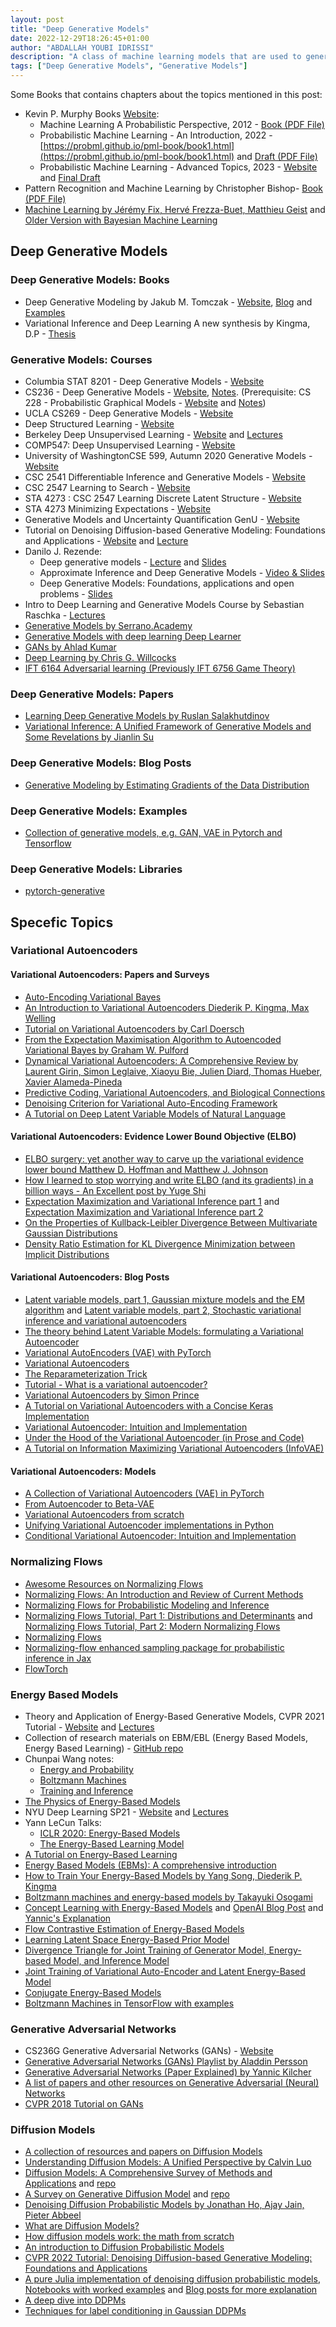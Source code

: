 ```yaml
---
layout: post
title: "Deep Generative Models"
date: 2022-12-29T18:26:45+01:00
author: "ABDALLAH YOUBI IDRISSI"
description: "A class of machine learning models that are used to generate new, synthetic data samples that are similar to a training dataset."
tags: ["Deep Generative Models", "Generative Models"]
---
```


Some Books that contains chapters about the topics mentioned in this post:

- Kevin P. Murphy Books [Website](https://probml.github.io/pml-book/):
  - Machine Learning A Probabilistic Perspective, 2012 - [Book (PDF File)](http://noiselab.ucsd.edu/ECE228/Murphy_Machine_Learning.pdf)
  - Probabilistic Machine Learning - An Introduction, 2022 - [https://probml.github.io/pml-book/book1.html](https://probml.github.io/pml-book/book1.html) and [Draft (PDF File)](https://github.com/probml/pml-book/releases/latest/download/book1.pdf)
  - Probabilistic Machine Learning - Advanced Topics, 2023 - [Website](https://probml.github.io/pml-book/book2.html) and [Final Draft](https://github.com/probml/pml2-book/releases/latest/download/book2.pdf)
- Pattern Recognition and Machine Learning by Christopher Bishop- [Book (PDF File)](https://www.microsoft.com/en-us/research/uploads/prod/2006/01/Bishop-Pattern-Recognition-and-Machine-Learning-2006.pdf)
- [Machine Learning by Jérémy Fix, Hervé Frezza-Buet, Matthieu Geist](https://frezza.pages.centralesupelec.fr/teachml2/Poly/Poly-ML-SDImetz.pdf) and [Older Version with Bayesian Machine Learning](http://sirien.metz.supelec.fr/depot/SIR/CoursML/Poly-ML-SIR.pdf)

## Deep Generative Models

### Deep Generative Models: Books

- Deep Generative Modeling by Jakub M. Tomczak - [Website](https://link.springer.com/book/10.1007/978-3-030-93158-2), [Blog](https://jmtomczak.github.io/#blog) and [Examples](https://github.com/jmtomczak/intro_dgm)
- Variational Inference and Deep Learning A new synthesis by Kingma, D.P - [Thesis](https://pure.uva.nl/ws/files/17891313/Thesis.pdf)

### Generative Models: Courses

- Columbia STAT 8201 -  Deep Generative Models - [Website](http://stat.columbia.edu/~cunningham/teaching/GR8201/index.html)
- CS236 - Deep Generative Models - [Website](https://deepgenerativemodels.github.io/), [Notes](https://deepgenerativemodels.github.io/notes/index.html). (Prerequisite: CS 228 - Probabilistic Graphical Models - [Website](https://ermongroup.github.io/cs228/) and [Notes](https://ermongroup.github.io/cs228-notes/))
- UCLA CS269 - Deep Generative Models - [Website](https://grover-group.github.io/dgm-win22/syllabus.html)
- Deep Structured Learning - [Website](https://andre-martins.github.io/pages/deep-structured-learning-ist-fall-2019.html)
- Berkeley Deep Unsupervised Learning - [Website](https://sites.google.com/view/berkeley-cs294-158-sp20/home) and [Lectures](https://www.youtube.com/playlist?list=PLwRJQ4m4UJjPiJP3691u-qWwPGVKzSlNP)
- COMP547: Deep Unsupervised Learning - [Website](https://aykuterdem.github.io/classes/comp547.s21/lectures.html)
- University of WashingtonCSE 599, Autumn 2020 Generative Models - [Website](https://courses.cs.washington.edu/courses/cse599i/20au/)
- CSC 2541 Differentiable Inference and Generative Models - [Website](https://www.cs.toronto.edu/~duvenaud/courses/csc2541/index.html)
- CSC 2547 Learning to Search - [Website](https://duvenaud.github.io/learning-to-search/)
- STA 4273 : CSC 2547 Learning Discrete Latent Structure - [Website](https://duvenaud.github.io/learn-discrete/)
- STA 4273 Minimizing Expectations - [Website](https://www.cs.toronto.edu/~cmaddis/courses/sta4273_w21/)
- Generative Models and Uncertainty Quantification GenU - [Website](https://genu.ai/2022/)
- Tutorial on Denoising Diffusion-based Generative Modeling: Foundations and Applications - [Website](https://cvpr2022-tutorial-diffusion-models.github.io/) and [Lecture](https://www.youtube.com/watch?v=cS6JQpEY9cs)
- Danilo J. Rezende:
  - Deep generative models - [Lecture](https://www.youtube.com/watch?v=JrO5fSskISY) and [Slides](https://www.shakirm.com/slides/DeepGenModelsTutorial.pdf)
  - Approximate Inference and Deep Generative Models - [Video & Slides](https://cds.cern.ch/record/2302480)
  - Deep Generative Models: Foundations, applications and open problems - [Slides](https://indico.cern.ch/event/708041/contributions/3308773/attachments/1810358/2956495/TALK_ACAT_2019_1.pdf)
- Intro to Deep Learning and Generative Models Course by Sebastian Raschka - [Lectures](https://www.youtube.com/playlist?list=PLTKMiZHVd_2KJtIXOW0zFhFfBaJJilH51)
- [Generative Models by Serrano.Academy](https://www.youtube.com/playlist?list=PLs8w1Cdi-zvalz9ltXmarqyeQ49wfKFqf)
- [Generative Models with deep learning Deep Learner](https://www.youtube.com/playlist?list=PLe6Dvj0bfA271EqdgPEIPObGJCEDImHiQ)
- [GANs by Ahlad Kumar](https://www.youtube.com/playlist?list=PLdxQ7SoCLQAMGgQAIAcyRevM8VvygTpCu)
- [Deep Learning by Chris G. Willcocks](https://cwkx.github.io/teaching.html)
- [IFT 6164 Adversarial learning (Previously IFT 6756 Game Theory)](https://gauthiergidel.github.io/ift_6756_gt_ml/)

### Deep Generative Models: Papers

- [Learning Deep Generative Models by Ruslan Salakhutdinov](https://www.cs.cmu.edu/~rsalakhu/papers/annrev.pdf)
- [Variational Inference: A Unified Framework of Generative Models and Some Revelations by Jianlin Su](https://arxiv.org/abs/1807.05936)

### Deep Generative Models: Blog Posts

- [Generative Modeling by Estimating Gradients of the Data Distribution](https://yang-song.net/blog/2021/score/?utm_content=223165311&utm_medium=social&utm_source=twitter&hss_channel=tw-1259466268505243649)
  
### Deep Generative Models: Examples

- [Collection of generative models, e.g. GAN, VAE in Pytorch and Tensorflow](https://github.com/wiseodd/generative-models)

### Deep Generative Models: Libraries

- [pytorch-generative](https://github.com/EugenHotaj/pytorch-generative)

## Specefic Topics

### Variational Autoencoders

#### Variational Autoencoders: Papers and Surveys

- [Auto-Encoding Variational Bayes](https://arxiv.org/abs/1312.6114)
- [An Introduction to Variational Autoencoders Diederik P. Kingma, Max Welling](https://arxiv.org/abs/1906.02691)
- [Tutorial on Variational Autoencoders by Carl Doersch](https://arxiv.org/abs/1606.05908)
- [From the Expectation Maximisation Algorithm to Autoencoded Variational Bayes by Graham W. Pulford](https://arxiv.org/abs/2010.13551)
- [Dynamical Variational Autoencoders: A Comprehensive Review by Laurent Girin, Simon Leglaive, Xiaoyu Bie, Julien Diard, Thomas Hueber, Xavier Alameda-Pineda](https://arxiv.org/abs/2008.12595)
- [Predictive Coding, Variational Autoencoders, and Biological Connections](https://arxiv.org/abs/2011.07464)
- [Denoising Criterion for Variational Auto-Encoding Framework](https://arxiv.org/abs/1511.06406)
- [A Tutorial on Deep Latent Variable Models of Natural Language](https://arxiv.org/abs/1812.06834)

#### Variational Autoencoders: Evidence Lower Bound Objective (ELBO)

- [ELBO surgery: yet another way to carve up the variational evidence lower bound Matthew D. Hoffman and Matthew J. Johnson](http://approximateinference.org/accepted/HoffmanJohnson2016.pdf)
- [How I learned to stop worrying and write ELBO (and its gradients) in a billion ways - An Excellent post by Yuge Shi](https://yugeten.github.io/posts/2020/06/elbo/)
- [Expectation Maximization and Variational Inference part 1](https://chrischoy.github.io/research/Expectation-Maximization-and-Variational-Inference/) and [Expectation Maximization and Variational Inference part 2](https://chrischoy.github.io/research/Expectation-Maximization-and-Variational-Inference-2/)
- [On the Properties of Kullback-Leibler Divergence Between Multivariate Gaussian Distributions](https://arxiv.org/abs/2102.05485)
- [Density Ratio Estimation for KL Divergence Minimization between Implicit Distributions](https://tiao.io/post/density-ratio-estimation-for-kl-divergence-minimization-between-implicit-distributions/)

#### Variational Autoencoders: Blog Posts

- [Latent variable models, part 1, Gaussian mixture models and the EM algorithm](https://krasserm.github.io/2019/11/21/latent-variable-models-part-1/) and [Latent variable models, part 2, Stochastic variational inference and variational autoencoders](https://krasserm.github.io/2019/12/17/latent-variable-models-part-2/)
- [The theory behind Latent Variable Models: formulating a Variational Autoencoder](https://theaisummer.com/latent-variable-models/?utm_content=223165712&utm_medium=social&utm_source=twitter&hss_channel=tw-1259466268505243649)
- [Variational AutoEncoders (VAE) with PyTorch](https://avandekleut.github.io/vae/)
- [Variational Autoencoders](https://brunomaga.github.io/Variational-Autoencoders)
- [The Reparameterization Trick](https://gregorygundersen.com/blog/2018/04/29/reparameterization/)
- [Tutorial - What is a variational autoencoder?](https://jaan.io/what-is-variational-autoencoder-vae-tutorial/)
- [Variational Autoencoders by Simon Prince](https://www.borealisai.com/research-blogs/tutorial-5-variational-auto-encoders/)
- [A Tutorial on Variational Autoencoders with a Concise Keras Implementation](https://tiao.io/post/tutorial-on-variational-autoencoders-with-a-concise-keras-implementation/)
- [Variational Autoencoder: Intuition and Implementation](https://agustinus.kristia.de/techblog/2016/12/10/variational-autoencoder/)
- [Under the Hood of the Variational Autoencoder (in Prose and Code)](https://blog.fastforwardlabs.com/2016/08/22/under-the-hood-of-the-variational-autoencoder-in-prose-and-code.html)
- [A Tutorial on Information Maximizing Variational Autoencoders (InfoVAE)](https://ermongroup.github.io/blog/a-tutorial-on-mmd-variational-autoencoders/)

#### Variational Autoencoders: Models

- [A Collection of Variational Autoencoders (VAE) in PyTorch](https://github.com/AntixK/PyTorch-VAE)
- [From Autoencoder to Beta-VAE](https://lilianweng.github.io/posts/2018-08-12-vae/)
- [Variational Autoencoders from scratch](https://github.com/FaustineLi/Variational-Autoencoders)
- [Unifying Variational Autoencoder implementations in Python](https://github.com/clementchadebec/benchmark_VAE)
- [Conditional Variational Autoencoder: Intuition and Implementation](https://agustinus.kristia.de/techblog/2016/12/17/conditional-vae/)

### Normalizing Flows

- [Awesome Resources on Normalizing Flows](https://github.com/janosh/awesome-normalizing-flows)
- [Normalizing Flows: An Introduction and Review of Current Methods](https://arxiv.org/abs/1908.09257)
- [Normalizing Flows for Probabilistic Modeling and Inference](https://arxiv.org/abs/1912.02762)
- [Normalizing Flows Tutorial, Part 1: Distributions and Determinants](https://blog.evjang.com/2018/01/nf1.html) and [Normalizing Flows Tutorial, Part 2: Modern Normalizing Flows](https://blog.evjang.com/2018/01/nf2.html)
- [Normalizing Flows](http://akosiorek.github.io/ml/2018/04/03/norm_flows.html)
- [Normalizing-flow enhanced sampling package for probabilistic inference in Jax](https://flowmc.readthedocs.io/en/latest/)
- [FlowTorch](https://flowtorch.ai/)

### Energy Based Models

- Theory and Application of Energy-Based Generative Models, CVPR 2021 Tutorial - [Website](https://energy-based-models.github.io/#Topics) and [Lectures](https://www.youtube.com/playlist?list=PLR5rf_74feHp-VUvA83j9h0muFR7Wnz4r)
- Collection of research materials on EBM/EBL (Energy Based Models, Energy Based Learning) - [GitHub repo](https://github.com/yataobian/awesome-ebm)
- Chunpai Wang notes:
  - [Energy and Probability](https://chunpai.github.io/assets/note/Energy_and_Probability.pdf)
  - [Boltzmann Machines](https://chunpai.github.io/assets/note/Boltzmann_Machines.pdf)
  - [Training and Inference](https://chunpai.github.io/assets/note/EBM_3__Non_probabilistic_Energy_Based_Learning.pdf)
- [The Physics of Energy-Based Models](https://physicsofebm.github.io/)
- NYU Deep Learning SP21 - [Website](https://atcold.github.io/NYU-DLSP21/) and [Lectures](https://www.youtube.com/playlist?list=PLLHTzKZzVU9e6xUfG10TkTWApKSZCzuBI)
- Yann LeCun Talks:
  - [ICLR 2020: Energy-Based Models](https://www.youtube.com/watch?v=piaPIKO1MFY)
  - [The Energy-Based Learning Model](https://www.youtube.com/watch?v=4lthJd3DNTM)
- [A Tutorial on Energy-Based Learning](http://yann.lecun.com/exdb/publis/pdf/lecun-06.pdf)
- [Energy Based Models (EBMs): A comprehensive introduction](https://ayandas.me/blog-tut/2020/08/13/energy-based-models-one.html)
- [How to Train Your Energy-Based Models by Yang Song, Diederik P. Kingma](https://arxiv.org/abs/2101.03288)
- [Boltzmann machines and energy-based models by Takayuki Osogami](https://arxiv.org/abs/1708.06008)
- [Concept Learning with Energy-Based Models](https://arxiv.org/pdf/1811.02486.pdf) and [OpenAI Blog Post](https://openai.com/blog/learning-concepts-with-energy-functions/) and [Yannic's Explanation](https://www.youtube.com/watch?v=Cs_j-oNwGgg)
- [Flow Contrastive Estimation of Energy-Based Models](https://arxiv.org/abs/1912.00589)
- [Learning Latent Space Energy-Based Prior Model](https://arxiv.org/pdf/2006.08205.pdf)
- [Divergence Triangle for Joint Training of Generator Model, Energy-based Model, and Inference Model](https://arxiv.org/pdf/1812.10907.pdf)
- [Joint Training of Variational Auto-Encoder and Latent Energy-Based Model](https://arxiv.org/pdf/2006.06059.pdf)
- [Conjugate Energy-Based Models](https://arxiv.org/abs/2106.13798)
- [Boltzmann Machines in TensorFlow with examples](https://github.com/yell/boltzmann-machines#restricted-boltzmann-machines-rbm)

### Generative Adversarial Networks

- CS236G Generative Adversarial Networks (GANs) - [Website](https://cs236g.stanford.edu/)
- [Generative Adversarial Networks (GANs) Playlist by Aladdin Persson](https://www.youtube.com/playlist?list=PLhhyoLH6IjfwIp8bZnzX8QR30TRcHO8Va)
- [Generative Adversarial Networks (Paper Explained) by Yannic Kilcher](https://www.youtube.com/watch?v=eyxmSmjmNS0)
- [A list of papers and other resources on Generative Adversarial (Neural) Networks](https://github.com/nightrome/really-awesome-gan)
- [CVPR 2018 Tutorial on GANs](https://sites.google.com/view/cvpr2018tutorialongans/)

### Diffusion Models

- [A collection of resources and papers on Diffusion Models](https://github.com/heejkoo/Awesome-Diffusion-Models)
- [Understanding Diffusion Models: A Unified Perspective by Calvin Luo](https://arxiv.org/abs/2208.11970)
- [Diffusion Models: A Comprehensive Survey of Methods and Applications](https://arxiv.org/abs/2209.00796) and [repo](https://github.com/YangLing0818/Diffusion-Models-Papers-Survey-Taxonomy)
- [A Survey on Generative Diffusion Model](https://arxiv.org/abs/2209.02646) and [repo](https://github.com/chq1155/A-Survey-on-Generative-Diffusion-Model)
- [Denoising Diffusion Probabilistic Models by Jonathan Ho, Ajay Jain, Pieter Abbeel](https://arxiv.org/abs/2006.11239)
- [What are Diffusion Models?](https://lilianweng.github.io/posts/2021-07-11-diffusion-models/)
- [How diffusion models work: the math from scratch](https://theaisummer.com/diffusion-models/)
- [An introduction to Diffusion Probabilistic Models](https://ayandas.me/blog-tut/2021/12/04/diffusion-prob-models.html)
- [CVPR 2022 Tutorial: Denoising Diffusion-based Generative Modeling: Foundations and Applications](https://cvpr2022-tutorial-diffusion-models.github.io/)
- [A pure Julia implementation of denoising diffusion probabilistic models](https://github.com/LiorSinai/DenoisingDiffusion.jl), [Notebooks with worked examples](https://github.com/LiorSinai/DenoisingDiffusion-examples) and [Blog posts for more explanation](https://liorsinai.github.io/coding/2022/12/03/denoising-diffusion-1-spiral.html)
- [A deep dive into DDPMs](https://magic-with-latents.github.io/latent/posts/ddpms/part3/)
- [Techniques for label conditioning in Gaussian DDPMs](https://beckham.nz/2023/01/27/ddpms_guidance.html)
